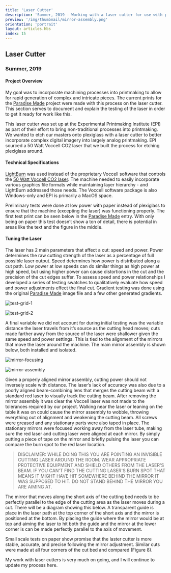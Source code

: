 ```yaml
---
title: 'Laser Cutter'
description: 'Summer, 2019 - Working with a laser cutter for use with printmaking'
preview: '/img/thumbnail/mirror-assembly.png'
orientation: 'portrait'
layout: articles.hbs
index: 15
---
```

## Laser Cutter
### Summer, 2019

#### Project Overview
My goal was to incorporate machining processes into printmaking to allow for rapid generation of complex and intricate pieces. The current prints for the [Paradise Made](#paradise-made-full-plate) project were made with this process on the laser cutter. This section serves to document and explain the testing of the laser in order to get it ready for work like this.

This laser cutter was set up at the Experimental Printmaking Institute (EPI) as part of their effort to bring non-traditional processes into printmaking. We wanted to etch our masters onto plexiglass with a laser cutter to better incorporate complex digital imagery into largely analog printmaking. EPI sourced a 50 Watt Voccell CO2 laser that we built the process for etching plexiglass around.

#### Technical Specifications
[LightBurn](https://lightburnsoftware.com/) was used instead of the proprietary Voccell software that controls the [50 Watt Voccell CO2 laser](https://voccell.com/wp/techspecs/). The machine needed to easily incorporate various graphics file formats while maintaining layer hierarchy - and LightBurn addressed those needs. The Voccell software package is also Windows-only and EPI is primarily a MacOS space.

Preliminary tests were done at low power with paper instead of plexiglass to ensure that the machine (excepting the laser) was functioning properly. The first test print can be seen below in the [Paradise Made](#paradise-made-full-plate) entry. With only being on paper this test doesn’t show a ton of detail, there is potential in areas like the text and the figure in the middle.

#### Tuning the Laser
The laser has 2 main parameters that affect a cut: speed and power. Power determines the raw cutting strength of the laser as a percentage of full possible laser output. Speed determines how power is distributed along a cut path. Low power at low speeds can do similar things as high power at high speed, but using higher power can cause distortions in the cut and the precision of the cut edges suffer. To assess speed and power relationships I developed a series of testing swatches to qualitatively evaluate how speed and power adjustments effect the final cut. Gradient testing was done using the original [Paradise Made](https://github.com/thomas-williams/portfolio/blob/master/pictures/paradise_made/milton_comic_cover.tif?raw=true) image file and a few other generated gradients.

![test-grid-1](https://raw.githubusercontent.com/thomas-williams/portfolio/master/pictures/laser-cutter/test-grid-1.jpeg)

![test-grid-2](https://raw.githubusercontent.com/thomas-williams/portfolio/master/pictures/laser-cutter/test-grid-2.jpeg)

A final variable we did not account for during initial testing was the variable distance the laser travels from it’s source as the cutting head moves; cuts made farther away from the source of the laser were shallower given the same speed and power settings. This is tied to the alignment of the mirrors that move the laser around the machine. The main mirror assembly is shown below, both installed and isolated.

![mirror-focusing](https://raw.githubusercontent.com/thomas-williams/portfolio/master/pictures/laser-cutter/mirror-focusing.jpeg)

![mirror-assembly](https://raw.githubusercontent.com/thomas-williams/portfolio/master/pictures/laser-cutter/mirror-assembly.jpeg)

Given a properly aligned mirror assembly, cutting power should not inversely scale with distance. The laser’s lack of accuracy was also due to a poorly aligned beam-combining lens that merges the cutting beam with a standard red laser to visually track the cutting beam. After removing the mirror assembly it was clear the Voccell laser was not made to the tolerances required by our project. Walking near the laser or leaning on the table it was on could cause the mirror assembly to wobble, throwing everything out of alignment and weakening the cutting beam. All screws were greased and any stationary parts were also taped in place. The stationary mirrors were focused working away from the laser tube, making sure the red laser and cutting laser were aligned at each mirror. By simply putting a piece of tape on the mirror and briefly pulsing the laser you can compare the burn spot to the red laser location.

> DISCLAIMER: WHILE DOING THIS YOU ARE POINTING AN INVISIBLE CUTTING LASER AROUND THE ROOM. WEAR APPROPRIATE PROTECTIVE EQUIPMENT AND SHIELD OTHERS FROM THE LASER'S BEAM. IF YOU CAN'T FIND THE CUTTING LASER'S BURN SPOT THAT MEANS IT MIGHT HAVE HIT SOMEWHERE BEHIND THE MIRROR IT WAS SUPPOSED TO HIT. DO NOT STAND BEHIND THE MIRROR YOU ARE AIMING AT.

The mirror that moves along the short axis of the cutting bed needs to be perfectly parallel to the edge of the cutting area as the laser moves during a cut. There will be a diagram showing this below. A transparent guide is place in the laser path at the top corner of the short axis and the mirror is positioned at the bottom. By placing the guide where the mirror would be at top and aiming the laser to hit both the guide and the mirror at the lower corner is can be made perfectly parallel to the axis of movement.

Small scale tests on paper show promise that the laster cutter is more stable, accurate, and precise following the mirror adjustment. Similar cuts were made at all four corners of the cut bed and compared (Figure 8).

My work with laser cutters is very much on going, and I will continue to update my process here.